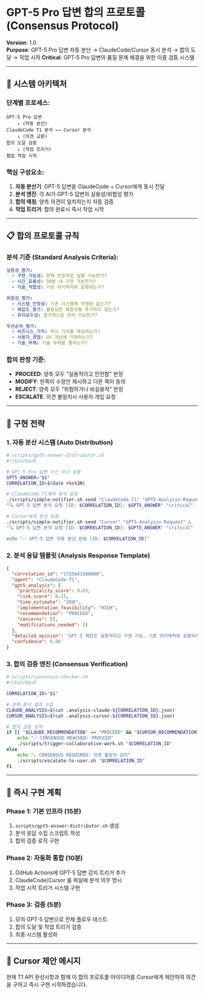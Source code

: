 # GPT-5 Pro 답변 합의 프로토콜 (Consensus Protocol)

**Version**: 1.0  
**Purpose**: GPT-5 Pro 답변 자동 분산 → ClaudeCode/Cursor 동시 분석 → 합의 도달 → 작업 시작
**Critical**: GPT-5 Pro 답변의 품질 문제 해결을 위한 이중 검증 시스템

---

## 🎯 **시스템 아키텍처**

### **단계별 프로세스:**
```
GPT-5 Pro 답변 
    ↓ (자동 분산)
ClaudeCode T1 분석 ←→ Cursor 분석
    ↓ (의견 교환)
합의 도달 검증
    ↓ (작업 트리거)
협업 작업 시작
```

### **핵심 구성요소:**
1. **자동 분산기**: GPT-5 답변을 ClaudeCode + Cursor에게 동시 전달
2. **분석 엔진**: 각 AI가 GPT-5 답변의 실용성/위험성 평가
3. **합의 매칭**: 양측 의견이 일치하는지 자동 검증
4. **작업 트리거**: 합의 완료시 즉시 작업 시작

---

## 📋 **합의 프로토콜 규칙**

### **분석 기준 (Standard Analysis Criteria):**
```yaml
실용성_평가:
  - 구현_가능성: 현재 인프라로 실행 가능한가?
  - 시간_효율성: 30분 내 구현 가능한가?
  - 기술_적합성: 기존 아키텍처와 호환되는가?

위험성_평가:
  - 시스템_안정성: 기존 시스템에 악영향 없는가?
  - 복잡도_증가: 불필요한 복잡성을 추가하지 않는가?
  - 유지보수성: 장기적으로 관리 가능한가?

우선순위_평가:
  - 비즈니스_가치: 즉시 가치를 제공하는가?
  - 사용자_경험: UX 개선에 기여하는가?
  - 기술_부채: 기술 부채를 줄이는가?
```

### **합의 판정 기준:**
- **PROCEED**: 양측 모두 "실용적이고 안전함" 판정
- **MODIFY**: 한쪽이 수정안 제시하고 다른 쪽이 동의
- **REJECT**: 양측 모두 "위험하거나 비실용적" 판정
- **ESCALATE**: 의견 불일치시 사용자 개입 요청

---

## 🔧 **구현 전략**

### **1. 자동 분산 시스템 (Auto Distribution)**
```bash
# scripts/gpt5-answer-distributor.sh
#!/bin/bash

# GPT-5 Pro 답변 수신 즉시 실행
GPT5_ANSWER="$1"
CORRELATION_ID=$(date +%s%3N)

# ClaudeCode T1에게 분석 요청
./scripts/simple-notifier.sh send "ClaudeCode-T1" "GPT5-Analysis-Request" \
"🔍 GPT-5 답변 분석 요청 [ID: $CORRELATION_ID]: $GPT5_ANSWER" "critical"

# Cursor에게 분석 요청  
./scripts/simple-notifier.sh send "Cursor" "GPT5-Analysis-Request" \
"🔍 GPT-5 답변 분석 요청 [ID: $CORRELATION_ID]: $GPT5_ANSWER" "critical"

echo "✅ GPT-5 답변 자동 분산 완료 [ID: $CORRELATION_ID]"
```

### **2. 분석 응답 템플릿 (Analysis Response Template)**
```json
{
  "correlation_id": "1755681500000",
  "agent": "ClaudeCode-T1",
  "gpt5_analysis": {
    "practicality_score": 0.85,
    "risk_score": 0.15,
    "time_estimate": "20분",
    "implementation_feasibility": "HIGH",
    "recommendation": "PROCEED",
    "concerns": [],
    "modifications_needed": []
  },
  "detailed_opinion": "GPT-5 제안은 실용적이고 구현 가능. 기존 아키텍처와 호환되며 30분 내 완성 가능.",
  "confidence": 0.90
}
```

### **3. 합의 검증 엔진 (Consensus Verification)**
```bash
# scripts/consensus-checker.sh
#!/bin/bash

CORRELATION_ID="$1"

# 양측 분석 결과 수집
CLAUDE_ANALYSIS=$(cat .analysis-claude-${CORRELATION_ID}.json)
CURSOR_ANALYSIS=$(cat .analysis-cursor-${CORRELATION_ID}.json)

# 합의 검증 로직
if [[ "$CLAUDE_RECOMMENDATION" == "PROCEED" && "$CURSOR_RECOMMENDATION" == "PROCEED" ]]; then
    echo "✅ CONSENSUS REACHED: PROCEED"
    ./scripts/trigger-collaborative-work.sh "$CORRELATION_ID"
else
    echo "⚠️ CONSENSUS REQUIRED: 의견 불일치 감지"
    ./scripts/escalate-to-user.sh "$CORRELATION_ID"
fi
```

---

## 🚀 **즉시 구현 계획**

### **Phase 1: 기본 인프라 (15분)**
1. `scripts/gpt5-answer-distributor.sh` 생성
2. 분석 응답 수집 스크립트 작성
3. 합의 검증 로직 구현

### **Phase 2: 자동화 통합 (10분)**
1. GitHub Actions에 GPT-5 답변 감지 트리거 추가
2. ClaudeCode/Cursor 룰 파일에 분석 의무 명시
3. 작업 시작 트리거 시스템 구현

### **Phase 3: 검증 (5분)**
1. 모의 GPT-5 답변으로 전체 플로우 테스트
2. 합의 도달 및 작업 트리거 검증
3. 최종 시스템 활성화

---

## 📨 **Cursor 제안 메시지**

현재 T1 API 완성사항과 함께 이 합의 프로토콜 아이디어를 Cursor에게 제안하여 의견을 구하고 즉시 구현 시작하겠습니다.